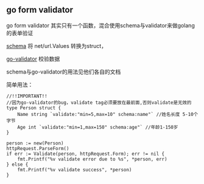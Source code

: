 ## go form validator ##

go form validator 其实只有一个函数，混合使用schema与validator来做golang的表单验证

[schema](https://github.com/gorilla/schema) 将 net/url.Values 转换为struct，

[go-validator](https://github.com/go-validator/validator) 校验数据

schema与go-validator的用法见他们各自的文档

简单用法：
```
//!!IMPORTANT!!
//因为go-validator的bug，validate tag必须要放在最前面,否则validate是无效的
type Person struct {
    Name string `validate:"min=5,max=10" schema:name"` //姓名长度 5-10个字节
    Age int `validate:"min=1,max=150" schema:age"` //年龄1-150岁
}

person := new(Person)
httpRequest.ParseForm()
if err := Validate(person, httpRequest.Form); err != nil {
    fmt.Printf("%v validate error due to %s", *person, err)
} else {
    fmt.Printf("%v validate success", *person)
}

```
